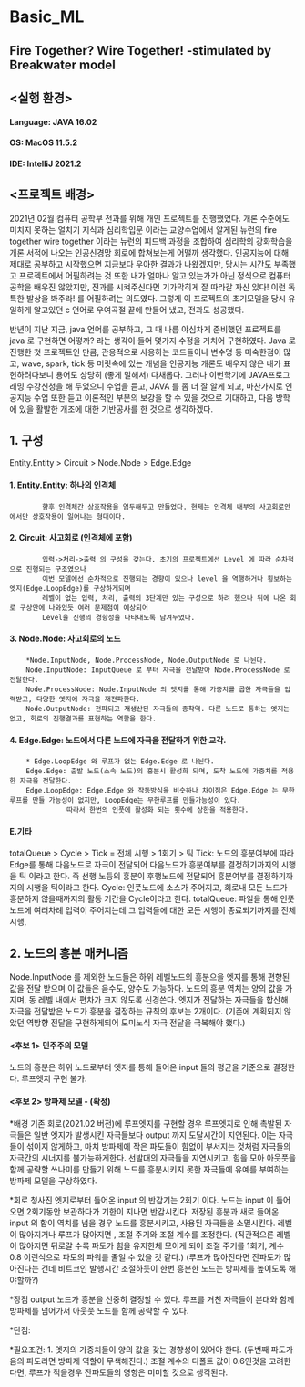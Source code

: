 Basic_ML
=============
Fire Together? Wire Together! -stimulated by Breakwater model
-----------------------------
## <실행 환경>
#### Language:   JAVA 16.02
#### OS:         MacOS 11.5.2
#### IDE:        IntelliJ 2021.2


## <프로젝트 배경>
2021년 02월 컴퓨터 공학부 전과를 위해 개인 프로젝트를 진행했었다.
개론 수준에도 미치지 못하는 얼치기 지식과 심리학입문 이라는 교양수업에서 알게된
뉴런의 fire together wire together 이라는 뉴런의 피드백 과정을 조합하여
심리학의 강화학습을 개론 서적에 나오는 인공신경망 회로에 합쳐보는게 어떨까 생각했다.
인공지능에 대해 제대로 공부하고 시작했으면 지금보다 우아한 결과가 나왔겠지만, 당시는 시간도 부족했고
프로젝트에서 어필하려는 것 또한 내가 얼마나 알고 있는가가 아닌 정식으로 컴퓨터공학을 배우진 않았지만,
전과를 시켜주신다면 기가막히게 잘 따라갈 자신 있다! 이런 독특한 발상을 봐주라! 를 어필하려는 의도였다.
그렇게 이 프로젝트의 초기모델을 당시 유일하게 알고있던 c 언어로 우여곡절 끝에 만들어 냈고, 전과도 성공했다.

 반년이 지난 지금, java 언어를 공부하고, 그 때 나름 야심차게 준비했던 프로젝트를 java 로 구현하면 어떻까?
라는 생각이 들어 몇가지 수정을 거치어 구현하였다.
 Java 로 진행한 첫 프로젝트인 만큼, 관용적으로 사용하는 코드들이나 변수명 등 미숙한점이 많고,
wave, spark, tick 등 머릿속에 있는 개념을 인공지능 개론도 배우지 않은 내가 표현하려다보니
용어도 상당히 (좋게 말해서) 다채롭다.
 그러나 이번학기에 JAVA프로그래밍 수강신청을 해 두었으니 수업을 듣고, JAVA 를 좀 더 잘 알게 되고, 마찬가지로
인공지능 수업 또한 듣고 이론적인 부분의 보강을 할 수 있을 것으로 기대하고, 다음 방학에 있을 활발한 개조에 대한
기반공사를 한 것으로 생각하겠다.



## 1. 구성


Entity.Entity > Circuit > Node.Node > Edge.Edge
#### 1. Entity.Entity: 하나의 인격체
            향후 인격체간 상호작용을 염두해두고 만들었다. 현제는 인격체 내부의 사고회로안에서만 상호작용이 일어나는 형대이다.
#### 2. Circuit: 사고회로 (인격체에 포함)
            입력->처리->출력 의 구성을 갖는다. 초기의 프로젝트에선 Level 에 따라 순차적으로 진행되는 구조였으나
            이번 모델에선 순차적으로 진행되는 경향이 있으나 level 을 역행하거나 횡보하는 엣지(Edge.LoopEdge)를 구상하게되며
            레벨이 없는 입력, 처리, 출력의 3단계만 있는 구성으로 하려 했으나 뒤에 나온 회로 구상안에 나와있듯 여러 문제점이 예상되어
            Level을 진행의 경향성을 나타내도록 남겨두었다.
#### 3. Node.Node: 사고회로의 노드
        *Node.InputNode, Node.ProcessNode, Node.OutputNode 로 나뉜다.
        Node.InputNode: InputQueue 로 부터 자극을 전달받아 Node.ProcessNode 로 전달한다.
        Node.ProcessNode: Node.InputNode 의 엣지를 통해 가중치를 곱한 자극들을 입력받고, 다양한 엣지에 자극을 재전파한다.
        Node.OutputNode: 전파되고 재생산된 자극들의 종착역. 다른 노드로 통하는 엣지는 없고, 회로의 진행결과를 표현하는 역할을 한다.
#### 4. Edge.Edge: 노드에서 다른 노드에 자극을 전달하기 위한 교각.
        * Edge.LoopEdge 와 루프가 없는 Edge.Edge 로 나뉜다.
        Edge.Edge: 출발 노드(소속 노드)의 흥분시 활성화 되며, 도착 노드에 가중치를 적용한 자극을 전달한다.
        Edge.LoopEdge: Edge.Edge 와 작동방식을 비슷하나 차이점은 Edge.Edge 는 무한루프를 만들 가능성이 없지만, LoopEdge는 무한루프를 만들가능성이 있다.
                  따라서 한번의 인풋에 활성화 되는 횟수에 상한을 적용한다.
#### E.기타
totalQueue > Cycle > Tick
= 전체 시행 > 1회기 > 틱
        Tick: 노드의 흥분여부에 따라 Edge를 통해 다음노드로 자극이 전달되어 다음노드가 흥분여부를 결정하기까지의 시행을 틱 이라고 한다.
        즉 선행 노등의 흥분이 후행노드에 전달되어 흥분여부를 결정하기까지의 시행을 틱이라고 한다.
        Cycle: 인풋노드에 소스가 주어지고, 회로내 모든 노드가 흥분하지 않을때까지의 활동 기간을 Cycle이라고 한다.
        totalQueue: 파일을 통해 인풋 노드에 여러차례 입력이 주어지는데 그 입력들에 대한 모든 시행이 종료되기까지를 전체 시행,



## 2. 노드의 흥분 매커니즘


Node.InputNode 를 제외한 노드들은 하위 레벨노드의 흥분으을 엣지를 통해 편향된 값을 전달 받으며 이 값들은 음수도, 양수도 가능하다.
노드의 흥분 역치는 양의 값을 가지며, 동 레벨 내에서 편차가 크지 않도록 신경쓴다.
엣지가 전달하는 자극들을 합산해 자극을 전달받은 노드가 흥분을 결정하는 규칙의 후보는 2개이다.
(기존에 계획되지 않았던 역방향 전달을 구현하게되어 도미노식 자극 전달을 극복해야 했다.)

#### <후보 1> 민주주의 모델
노드의 흥분은 하위 노드로부터 엣지를 통해 들어온 input 들의 평균을 기준으로 결정한다.
루프엣지 구현 불가.


#### <후보 2> 방파제 모델 - (확정)
*배경
기존 회로(2021.02 버전)에 루프엣지를 구현할 경우 루프엣지로 인해 촉발된 자극들은 일반 엣지가 발생시킨 자극들보다 output 까지 도달시간이 지연된다.
이는 자극들이 섞이지 않게하고, 마치 방파제에 작은 파도들이 힘없이 부서지는 것처럼 자극들의 자극간의 시너지를 불가능하게한다.
선발대의 자극들을 지연시키고, 힘을 모아 아웃풋을 함께 공략할 쓰나미를 만들기 위해 노드를 흥분시키지 못한 자극들에 유예를 부여하는 방파제 모델을 구상하였다.

*회로 청사진
엣지로부터 들어온 input 의 반감기는 2회기 이다. 노드는 input 이 들어오면 2회기동안 보관하다가 기한이 지나면 반감시킨다.
저장된 흥분과 새로 들어온 input 의 합이 역치를 넘을 경우 노드를 흥분시키고, 사용된 자극들을 소멸시킨다.
레벨이 많아지거나 루프가 많아지면 , 조절 주기와 조절 계수를 조정한다.
(직관적으론 레벨이 많아지면 뒤로갈 수록 파도가 힘을 유지한체 모이게 되어 조절 주기를 1회기, 계수 0.8 이런식으로 파도의 파워를 줄일 수 있을 것 같다.)
(루프가 많아진다면 잔파도가 많아진다는 건데 비트코인 발행시간 조절하듯이 한번 흥분한 노드는 방파제를 높이도록 해야할까?)

*장점
output 노드가 흥분을 신중히 결정할 수 있다.
루프를 거친 자극들이 본대와 함께 방파제를 넘어가서 아웃풋 노드를 함께 공략할 수 있다.

*단점:

*필요조건: 1. 엣지의 가중치들이 양의 값을 갖는 경향성이 있어야 한다. (두번째 파도가 음의 파도라면 방파제 역할이 무색해진다.)
        조절 계수의 디폴트 값이 0.6인것을 고려한다면, 루프가 적을경우 잔파도들의 영향은 미미할 것으로 생각된다.
